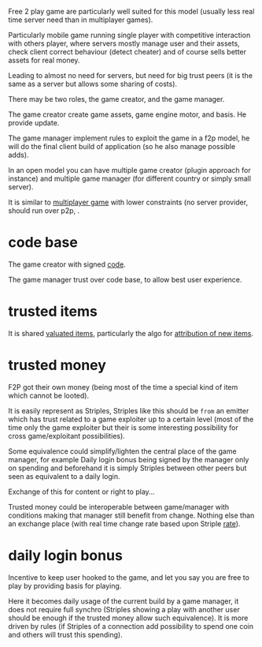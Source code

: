 [hm]: # (+++)
[hm]: # (date = "2015-05-30T12:43:26+01:00")
[hm]: # (draft = true)
[hm]: # (title = "Free 2 play model would benefit from striple approach")
[hm]: # (categories = ["Striple","Society","Concept"])
[hm]: # (tags = ["f2p","gaming","business","items","value","trust"])
[hm]: # (+++)



Free 2 play game are particularly well suited for this model (usually less real time server need than in multiplayer games).

Particularly mobile game running single player with competitive interaction with others player, where servers mostly manage user and their assets, check client correct behaviour (detect cheater) and of course sells better assets for real money.

Leading to almost no need for servers, but need for big trust peers (it is the same as a server but allows some sharing of costs).

There may be two roles, the game creator, and the game manager.

The game creator create game assets, game engine motor, and basis. He provide update.

The game manager implement rules to exploit the game in a f2p model, he will do the final client build of application (so he also manage possible adds). 

In an open model you can have multiple game creator (plugin approach for instance) and multiple game manager (for different country or simply small server).

It is similar to [multiplayer game](./multipgame.md) with lower constraints (no server provider, should run over p2p,  .


# code base

The game creator with signed [code](./code.md).

The game manager trust over code base, to allow best user experience.

# trusted items

It is shared [valuated items](./item.md), particularly the algo for [attribution of new items](./itemattribution.md).

# trusted money

F2P got their own money (being most of the time a special kind of item which cannot be looted).

It is easily represent as Striples, Striples like this should be `from` an emitter which has trust related to a game exploiter up to a certain level (most of the time only the game exploiter but their is some interesting possibility for cross game/exploitant possibilities).

Some equivalence could simplify/lighten the central place of the game manager, for example Daily login bonus being signed by the manager only on spending and beforehand it is simply Striples between other peers but seen as equivalent to a daily login.

Exchange of this for content or right to play...

Trusted money could be interoperable between game/manager with conditions making that manager still benefit from change. Nothing else than an exchange place (with real time change rate based upon Striple [rate](./exchange.md)).

# daily login bonus

Incentive to keep user hooked to the game, and let you say you are free to play by providing basis for playing.

Here it becomes daily usage of the current build by a game manager, it does not require full synchro (Striples showing a play with another user should be enough if the trusted money allow such equivalence). It is more driven by rules (if Striples of a connection add possibility to spend one coin and others will trust this spending).


